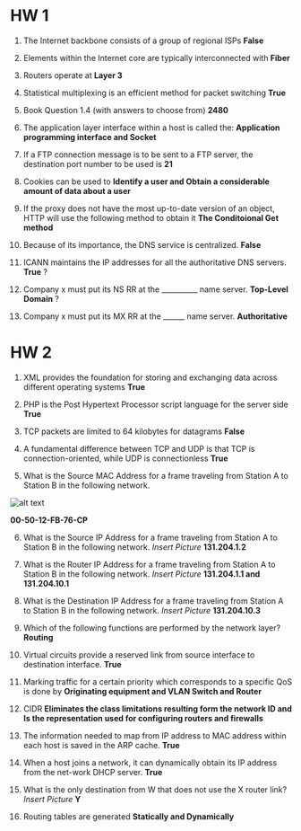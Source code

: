 # HW 1

1. The Internet backbone consists of a group of regional ISPs   **False**

2. Elements within the Internet core are typically interconnected with **Fiber**

3. Routers operate at **Layer 3**

4. Statistical multiplexing is an efficient method for packet switching **True**

5. Book Question 1.4 (with answers to choose from) **2480**

6. The application layer interface within a host is called the: **Application programming interface and Socket**

7. If a FTP connection message is to be sent to a FTP server, the destination port number to be used is **21**

8. Cookies can be used to **Identify a user and Obtain a considerable amount of data about a user**

9. If the proxy does not have the most up-to-date version of an object, HTTP will use the following method to obtain it **The Conditoional Get method**

10. Because of its importance, the DNS service is centralized. **False**

11. ICANN maintains the IP addresses for all the authoritative DNS servers. **True** ?

12. Company x must put its NS RR at the __________ name server. **Top-Level Domain** ?

13. Company x must put its MX RR at the ______ name server. **Authoritative**

# HW 2

1. XML provides the foundation for storing and exchanging data across different operating systems **True**

2. PHP is the Post Hypertext Processor script language for the server side **True**

3. TCP packets are limited to 64 kilobytes for datagrams **False**

4. A fundamental difference between TCP and UDP is that TCP is connection-oriented, while UDP is connectionless **True**

5. What is the Source MAC Address for a frame traveling from Station A to Station B in the following network.

![alt text][HW2.1]

**00-50-12-FB-76-CP**

6. What is the Source IP Address for a frame traveling from Station A to Station B in the following network. *Insert Picture* **131.204.1.2**

7. What is the Router IP Address for a frame traveling from Station A to Station B in the following network. *Insert Picture* **131.204.1.1 and 131.204.10.1**

8. What is the Destination IP Address for a frame traveling from Station A to Station B in the following network. *Insert Picture* **131.204.10.3**

9. Which of the following functions are performed by the network layer? **Routing**

10. Virtual circuits provide a reserved link from source interface to destination interface. **True**

11. Marking traffic for a certain priority which corresponds to a specific QoS is done by **Originating equipment and VLAN Switch and Router**

12. CIDR **Eliminates the class limitations resulting form the network ID and Is the representation used for configuring routers and firewalls**

13. The information needed to map from IP address to MAC address within each host is saved in the ARP cache. **True**

14. When a host joins a network, it can dynamically obtain its IP address from the net-work DHCP server. **True**

15. What is the only destination from W that does not use the X router link? *Insert Picture* **Y**

16. Routing tables are generated **Statically and Dynamically**

[HW2.1]: https://github.com/Spencer-Kotys/help/blob/main/Computer_and_Network_Security/Pictures/HW2.1.png "HW2.1"
